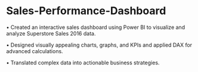 # Sales-Performance-Dashboard

• Created an interactive sales dashboard using Power BI to visualize and analyze Superstore Sales 2016 data.

• Designed visually appealing charts, graphs, and KPIs and applied DAX for advanced calculations.

• Translated complex data into actionable business strategies.
